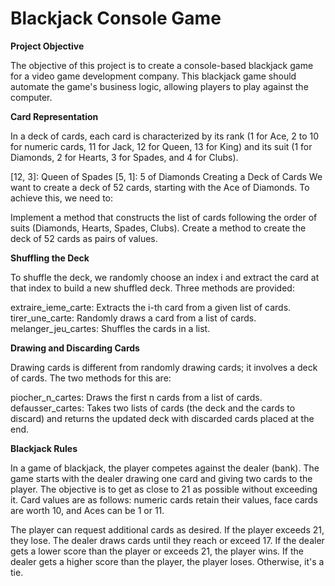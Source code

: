 # Blackjack Console Game


****Project Objective****

The objective of this project is to create a console-based blackjack game for a video game development company. This blackjack game should automate the game's business logic, allowing players to play against the computer.

****Card Representation****

In a deck of cards, each card is characterized by its rank (1 for Ace, 2 to 10 for numeric cards, 11 for Jack, 12 for Queen, 13 for King) and its suit (1 for Diamonds, 2 for Hearts, 3 for Spades, and 4 for Clubs).

[12, 3]: Queen of Spades
[5, 1]: 5 of Diamonds
Creating a Deck of Cards
We want to create a deck of 52 cards, starting with the Ace of Diamonds. To achieve this, we need to:

Implement a method that constructs the list of cards following the order of suits (Diamonds, Hearts, Spades, Clubs).
Create a method to create the deck of 52 cards as pairs of values.


****Shuffling the Deck****

To shuffle the deck, we randomly choose an index i and extract the card at that index to build a new shuffled deck. Three methods are provided:

extraire_ieme_carte: Extracts the i-th card from a given list of cards.
tirer_une_carte: Randomly draws a card from a list of cards.
melanger_jeu_cartes: Shuffles the cards in a list.

****Drawing and Discarding Cards****

Drawing cards is different from randomly drawing cards; it involves a deck of cards. The two methods for this are:

piocher_n_cartes: Draws the first n cards from a list of cards.
defausser_cartes: Takes two lists of cards (the deck and the cards to discard) and returns the updated deck with discarded cards placed at the end.

****Blackjack Rules****

In a game of blackjack, the player competes against the dealer (bank). The game starts with the dealer drawing one card and giving two cards to the player. The objective is to get as close to 21 as possible without exceeding it. Card values are as follows: numeric cards retain their values, face cards are worth 10, and Aces can be 1 or 11.

The player can request additional cards as desired.
If the player exceeds 21, they lose.
The dealer draws cards until they reach or exceed 17.
If the dealer gets a lower score than the player or exceeds 21, the player wins.
If the dealer gets a higher score than the player, the player loses.
Otherwise, it's a tie.
